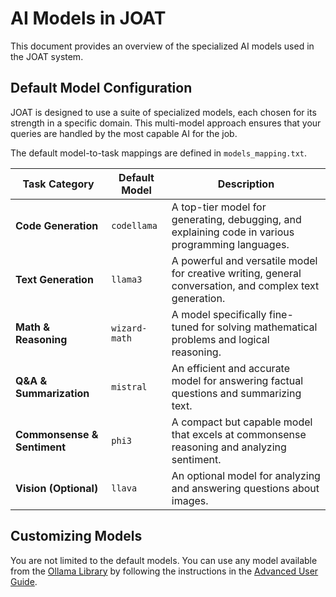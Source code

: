 # AI Models in JOAT

This document provides an overview of the specialized AI models used in the JOAT system.

## Default Model Configuration

JOAT is designed to use a suite of specialized models, each chosen for its strength in a specific domain. This multi-model approach ensures that your queries are handled by the most capable AI for the job.

The default model-to-task mappings are defined in `models_mapping.txt`.

| Task Category | Default Model | Description |
|---|---|---|
| **Code Generation** | `codellama` | A top-tier model for generating, debugging, and explaining code in various programming languages. |
| **Text Generation** | `llama3` | A powerful and versatile model for creative writing, general conversation, and complex text generation. |
| **Math & Reasoning** | `wizard-math` | A model specifically fine-tuned for solving mathematical problems and logical reasoning. |
| **Q&A & Summarization** | `mistral` | An efficient and accurate model for answering factual questions and summarizing text. |
| **Commonsense & Sentiment** | `phi3` | A compact but capable model that excels at commonsense reasoning and analyzing sentiment. |
| **Vision (Optional)**| `llava` | An optional model for analyzing and answering questions about images. |

## Customizing Models

You are not limited to the default models. You can use any model available from the [Ollama Library](https://ollama.ai/library) by following the instructions in the [Advanced User Guide](./ADVANCED_GUIDE.md). 